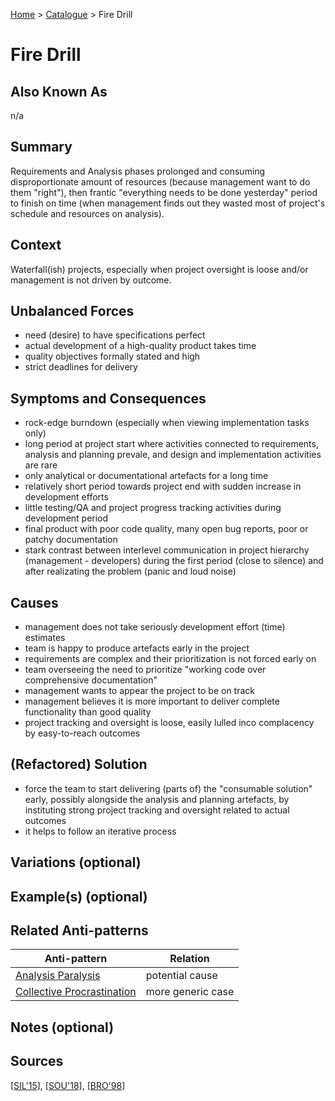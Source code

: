 [Home](../README.md) > [Catalogue](../Antipatterns_catalogue.md) > Fire Drill

# Fire Drill

## Also Known As

n/a

## Summary

Requirements and Analysis phases prolonged and consuming disproportionate amount of resources (because management want to do them "right"), then frantic "everything needs to be done yesterday" period to finish on time (when management finds out they wasted most of project's schedule and resources on analysis).

## Context

Waterfall(ish) projects, especially when project oversight is loose and/or management is not driven by outcome.

## Unbalanced Forces

 - need (desire) to have specifications perfect
 - actual development of a high-quality product takes time
 - quality objectives formally stated and high
 - strict deadlines for delivery

## Symptoms and Consequences

 - rock-edge burndown (especially when viewing implementation tasks only)
 - long period at project start where activities connected to requirements, analysis and planning prevale, and design and implementation activities are rare
 - only analytical or documentational artefacts for a long time
 - relatively short period towards project end with sudden increase in development efforts 
 - little testing/QA and project progress tracking activities during development period
 - final product with poor code quality, many open bug reports, poor or patchy documentation 
 - stark contrast between interlevel communication in project hierarchy (management - developers) during the first period (close to silence) and after realizating the problem (panic and loud noise)

## Causes

 - management does not take seriously development effort (time) estimates
 - team is happy to produce artefacts early in the project
 - requirements are complex and their prioritization is not forced early on
 - team overseeing the need to prioritize "working code over comprehensive documentation" 
 - management wants to appear the project to be on track
 - management believes it is more important to deliver complete functionality than good quality
 - project tracking and oversight is loose, easily lulled inco complacency by easy-to-reach outcomes

## (Refactored) Solution

 - force the team to start delivering (parts of) the "consumable solution" early, possibly alongside the analysis and planning artefacts, by instituting strong project tracking and oversight related to actual outcomes
 - it helps to follow an iterative process

## Variations (optional) 

## Example(s) (optional) 

## Related Anti-patterns

|Anti-pattern  | Relation |
|--|--|
| [Analysis Paralysis](Analysis_Paralysis.md) | potential cause |
| [Collective Procrastination](Collective_Procrastination.md) | more generic case |

## Notes (optional)

## Sources
[[SIL'15]](../References.md), [[SOU'18]](../References.md), [[BRO'98]](../References.md)
